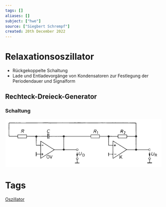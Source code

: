 ```yaml
---
tags: []
aliases: []
subject: ["hwe"]
source: ["Siegbert Schrempf"]
created: 20th December 2022
---
```

# Relaxationsoszillator

- Rückgekoppelte Schaltung
- Lade und Entladevorgänge von Kondensatoren zur Festlegung der Periodendauer und Signalform

## Rechteck-Dreieck-Generator

### Schaltung

![Relaxations-Osz](../assets/Relaxations-Osz.png)

# Tags

[Oszillator](Clock%20Generierung.md)
